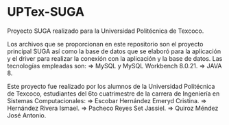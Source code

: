 # UPTex-SUGA
Proyecto SUGA realizado para la Universidad Politécnica de Texcoco.

Los archivos que se proporcionan en este repositorio son el proyecto principal SUGA así como la base de datos que se elaboró para la aplicación y el driver
para realizar la conexión con la aplicación y la base de datos.
Las tecnologías empleadas son:
=> MySQL y MySQL Workbench 8.0.21.
=> JAVA 8.

Este proyecto fue realizado por los alumnos de la Universidad Politécnica de Texcoco, estudiantes del 6to cuatrimestre de la carrera de Ingeniería en Sistemas Computacionales:
=> Escobar Hernández Emeryd Cristina.
=> Hernández Rivera Ismael.
=> Pacheco Reyes Set Jassiel.
=> Quiroz Méndez José Antonio.
